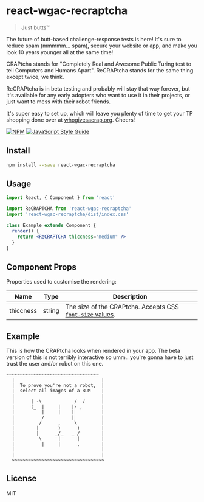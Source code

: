 # react-wgac-recraptcha

> Just butts™

The future of butt-based challenge-response tests is here! It's sure to reduce spam (mmmmm... spam), secure your website or app, and make you look 10 years younger all at the same time!

CRAPtcha stands for "Completely Real and Awesome Public Turing test to tell Computers and Humans Apart". ReCRAPtcha stands for the same thing except twice, we think.

ReCRAPtcha is in beta testing and probably will stay that way forever, but it's available for any early adopters who want to use it in their projects, or just want to mess with their robot friends.

It's super easy to set up, which will leave you plenty of time to get your TP shopping done over at [whogivesacrap.org](https://whogivesacrap.org). Cheers!

[![NPM](https://img.shields.io/npm/v/react-wgac-recraptcha.svg)](https://www.npmjs.com/package/react-wgac-recraptcha) [![JavaScript Style Guide](https://img.shields.io/badge/code_style-standard-brightgreen.svg)](https://standardjs.com)

## Install

```bash
npm install --save react-wgac-recraptcha
```

## Usage

```jsx
import React, { Component } from 'react'

import ReCRAPTCHA from 'react-wgac-recraptcha'
import 'react-wgac-recraptcha/dist/index.css'

class Example extends Component {
  render() {
    return <ReCRAPTCHA thiccness="medium" />
  }
}
```

## Component Props

Properties used to customise the rendering:


| Name  | Type | Description
| ------------- |:-------------:| ------- |
| thiccness      | string     | The size of the CRAPtcha. Accepts CSS [`font-size` values](https://developer.mozilla.org/en-US/docs/Web/CSS/font-size#values).

## Example

This is how the CRAPtcha looks when rendered in your app. The beta version of this is not terribly interactive so umm.. you're gonna have to just trust the user and/or robot on this one.


```
~~~~~~~~~~~~~~~~~~~~~~~~~~~~~~~~~~
  |                                |
  |  To prove you're not a robot,  |
  |  select all images of a BUM    |
  |                                |
  |      | -\            /  /      |
  |      (_  |     |    |- ,       |
  |          |     |    |          |
  |          /          |          |
  |         /      ,     \         |
  |        |       )      )        |
  |        |      _/_   _ /        |
  |         \      |      |        |
  |          |     |      ,        |
  |                                |
  |                                |
  ~~~~~~~~~~~~~~~~~~~~~~~~~~~~~~~~~~
```

## License

MIT
